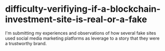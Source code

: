 # difficulty-verifiying-if-a-blockchain-investment-site-is-real-or-a-fake
I'm submitting my experiences and observations of how several fake sites used social media marketing platforms as leverage to a story that they were a trustworthy brand. 
